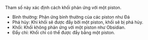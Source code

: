 Tham số này xác định cách khối phản ứng với một piston.

* Bình thường: Phản ứng bình thường của các piston như Đá
* Phá hủy: Khi khối sẽ được đẩy bởi một piston, khối sẽ bị phá hủy.
* Khối: Khối không phản ứng với một piston như Obsidian.
* Đẩy chỉ: Khối chỉ có thể được đẩy bằng một piston.